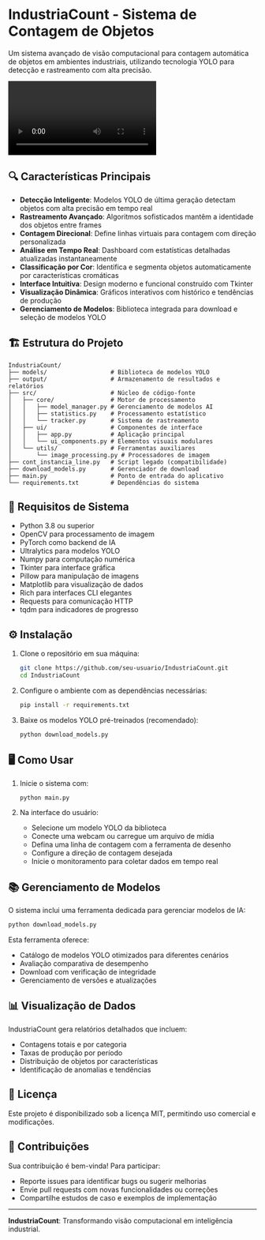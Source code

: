 # IndustriaCount - Sistema de Contagem de Objetos

Um sistema avançado de visão computacional para contagem automática de objetos em ambientes industriais, utilizando tecnologia YOLO para detecção e rastreamento com alta precisão.

![Sistema de Contagem Industrial](https://github.com/seu-usuario/IndustriaCount/raw/main/assets/ex.mp4)

## 🔍 Características Principais

- **Detecção Inteligente**: Modelos YOLO de última geração detectam objetos com alta precisão em tempo real
- **Rastreamento Avançado**: Algoritmos sofisticados mantêm a identidade dos objetos entre frames
- **Contagem Direcional**: Define linhas virtuais para contagem com direção personalizada
- **Análise em Tempo Real**: Dashboard com estatísticas detalhadas atualizadas instantaneamente
- **Classificação por Cor**: Identifica e segmenta objetos automaticamente por características cromáticas
- **Interface Intuitiva**: Design moderno e funcional construído com Tkinter
- **Visualização Dinâmica**: Gráficos interativos com histórico e tendências de produção
- **Gerenciamento de Modelos**: Biblioteca integrada para download e seleção de modelos YOLO

## 🏗️ Estrutura do Projeto

```
IndustriaCount/
├── models/                  # Biblioteca de modelos YOLO
├── output/                  # Armazenamento de resultados e relatórios
├── src/                     # Núcleo de código-fonte
│   ├── core/                # Motor de processamento
│   │   ├── model_manager.py # Gerenciamento de modelos AI
│   │   ├── statistics.py    # Processamento estatístico
│   │   └── tracker.py       # Sistema de rastreamento
│   ├── ui/                  # Componentes de interface
│   │   ├── app.py           # Aplicação principal
│   │   └── ui_components.py # Elementos visuais modulares
│   └── utils/               # Ferramentas auxiliares
│       └── image_processing.py # Processadores de imagem
├── cont_instancia_line.py   # Script legado (compatibilidade)
├── download_models.py       # Gerenciador de download
├── main.py                  # Ponto de entrada do aplicativo
└── requirements.txt         # Dependências do sistema
```

## 🚀 Requisitos de Sistema

- Python 3.8 ou superior
- OpenCV para processamento de imagem
- PyTorch como backend de IA
- Ultralytics para modelos YOLO
- Numpy para computação numérica
- Tkinter para interface gráfica
- Pillow para manipulação de imagens
- Matplotlib para visualização de dados
- Rich para interfaces CLI elegantes
- Requests para comunicação HTTP
- tqdm para indicadores de progresso

## ⚙️ Instalação

1. Clone o repositório em sua máquina:
   ```bash
   git clone https://github.com/seu-usuario/IndustriaCount.git
   cd IndustriaCount
   ```

2. Configure o ambiente com as dependências necessárias:
   ```bash
   pip install -r requirements.txt
   ```

3. Baixe os modelos YOLO pré-treinados (recomendado):
   ```bash
   python download_models.py
   ```

## 🖥️ Como Usar

1. Inicie o sistema com:
   ```bash
   python main.py
   ```

2. Na interface do usuário:
   - Selecione um modelo YOLO da biblioteca
   - Conecte uma webcam ou carregue um arquivo de mídia
   - Defina uma linha de contagem com a ferramenta de desenho
   - Configure a direção de contagem desejada
   - Inicie o monitoramento para coletar dados em tempo real

## 📚 Gerenciamento de Modelos

O sistema inclui uma ferramenta dedicada para gerenciar modelos de IA:

```bash
python download_models.py
```

Esta ferramenta oferece:
- Catálogo de modelos YOLO otimizados para diferentes cenários
- Avaliação comparativa de desempenho
- Download com verificação de integridade
- Gerenciamento de versões e atualizações

## 📊 Visualização de Dados

IndustriaCount gera relatórios detalhados que incluem:
- Contagens totais e por categoria
- Taxas de produção por período
- Distribuição de objetos por características
- Identificação de anomalias e tendências

## 📄 Licença

Este projeto é disponibilizado sob a licença MIT, permitindo uso comercial e modificações.

## 🤝 Contribuições

Sua contribuição é bem-vinda! Para participar:
- Reporte issues para identificar bugs ou sugerir melhorias
- Envie pull requests com novas funcionalidades ou correções
- Compartilhe estudos de caso e exemplos de implementação

---

**IndustriaCount**: Transformando visão computacional em inteligência industrial.